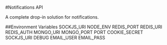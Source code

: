 #Notifications API

A complete drop-in solution for notifications.

##Environment Variables
SOCKJS_URI
NODE_ENV
REDIS_PORT
REDIS_URI
REDIS_AUTH
MONGO_URI
MONGO_PORT
PORT
COOKIE_SECRET
SOCKJS_URI
DEBUG
EMAIL_USER
EMAIL_PASS